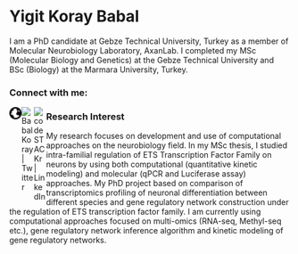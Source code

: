 # Yigit Koray Babal

I am a PhD candidate at Gebze Technical University, Turkey as a member of Molecular Neurobiology Laboratory, AxanLab. I completed my MSc (Molecular Biology and Genetics) at the Gebze Technical University and BSc (Biology) at the Marmara University, Turkey. 

### Connect with me:

[<img align="left" alt="yigitbabal.xyz" width="22px" src="https://raw.githubusercontent.com/iconic/open-iconic/master/svg/globe.svg" />](yigitbabal.xyz)
[<img align="left" alt="BabalKoray | Twitter" width="22px" src="https://cdn.jsdelivr.net/npm/simple-icons@v3/icons/twitter.svg" />](https://twitter.com/BabalKoray)
[<img align="left" alt="codeSTACKr | LinkedIn" width="22px" src="https://cdn.jsdelivr.net/npm/simple-icons@v3/icons/linkedin.svg" />](https://www.linkedin.com/in/yigit-koray-babal-b76317137/)

### Research Interest

My research focuses on development and use of computational approaches on the neurobiology field. In my MSc thesis, I studied intra-familial regulation of ETS Transcription Factor Family on neurons by using both computational (quantitative kinetic modeling) and molecular (qPCR and Luciferase assay) approaches. My PhD project based on comparison of transcriptomics profiling of neuronal differentiation between different species and gene regulatory network construction under the regulation of ETS transcription factor family. I am currently using computational approaches focused on multi-omics (RNA-seq, Methyl-seq etc.), gene regulatory network inference algorithm and kinetic modeling of gene regulatory networks.
